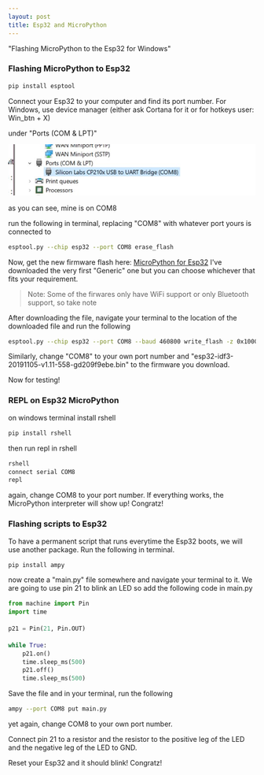 ```yaml
---
layout: post
title: Esp32 and MicroPython
---
```


"Flashing MicroPython to the Esp32 for Windows"

### Flashing MicroPython to Esp32

```bash
pip install esptool
```

Connect your Esp32 to your computer and find its port number.
For Windows, use device manager (either ask Cortana for it or for hotkeys user: Win_btn + X)

under "Ports (COM & LPT)"

![Device Manager > Ports (COM & LPT)](../images/comPortFinding.jpg)

as you can see, mine is on COM8

run the following in terminal, replacing "COM8" with whatever port yours is connected to

```bash
esptool.py --chip esp32 --port COM8 erase_flash
```

Now, get the new firmware flash here: [MicroPython for Esp32](https://micropython.org/download#esp32)
I've downloaded the very first "Generic" one but you can choose whichever that fits your requirement.

> Note: Some of the firwares only have WiFi support or only Bluetooth support, so take note

After downloading the file, navigate your terminal to the location of the downloaded file and run the following

```bash
esptool.py --chip esp32 --port COM8 --baud 460800 write_flash -z 0x1000 esp32-idf3-20191105-v1.11-558-gd209f9ebe.bin
```

Similarly, change "COM8" to your own port number and "esp32-idf3-20191105-v1.11-558-gd209f9ebe.bin" to the firmware you download.

Now for testing!

### REPL on Esp32 MicroPython

on windows terminal install rshell

```bash
pip install rshell
```

then run repl in rshell

```bash
rshell
connect serial COM8
repl
```

again, change COM8 to your port number.
If everything works, the MicroPython interpreter will show up! Congratz!

### Flashing scripts to Esp32

To have a permanent script that runs everytime the Esp32 boots, we will use another package.
Run the following in terminal.

```bash
pip install ampy
```

now create a "main.py" file somewhere and navigate your terminal to it.
We are going to use pin 21 to blink an LED so add the following code in main.py

```python
from machine import Pin
import time

p21 = Pin(21, Pin.OUT)

while True:
    p21.on()
    time.sleep_ms(500)
    p21.off()
    time.sleep_ms(500)
```

Save the file and in your terminal, run the following

```bash
ampy --port COM8 put main.py
```

yet again, change COM8 to your own port number.

Connect pin 21 to a resistor and the resistor to the positive leg of the LED and the negative leg of the LED to GND.

Reset your Esp32 and it should blink! Congratz!
